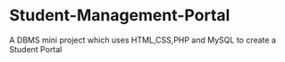 # Student-Management-Portal
A DBMS mini project which uses HTML,CSS,PHP and MySQL to create a Student Portal
